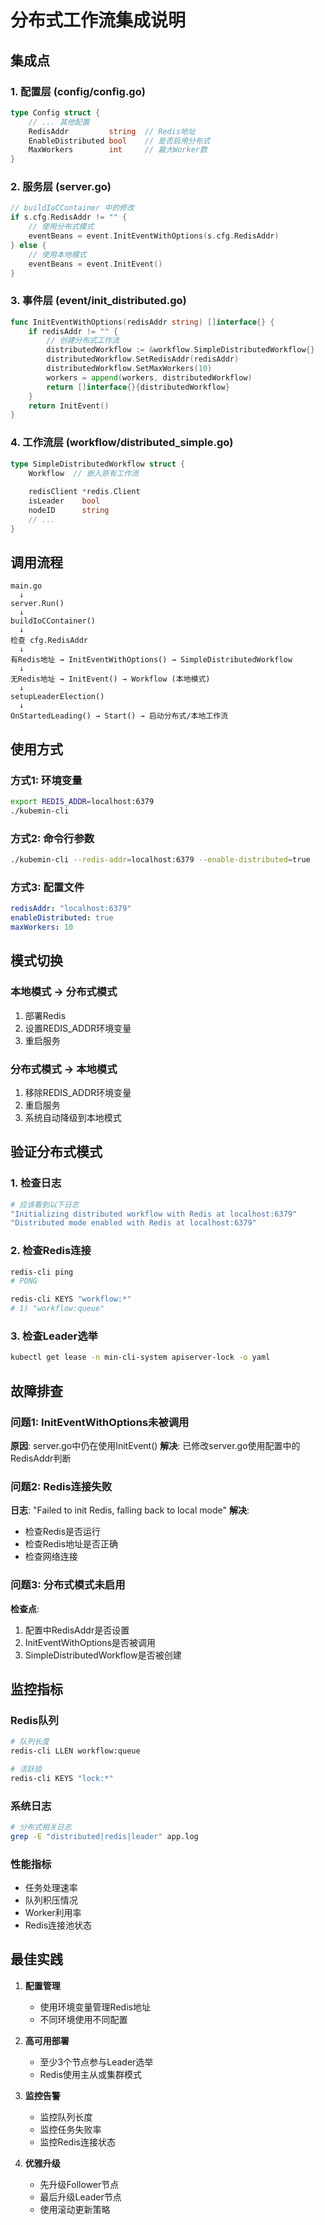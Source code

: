 # 分布式工作流集成说明

## 集成点

### 1. 配置层 (config/config.go)
```go
type Config struct {
    // ... 其他配置
    RedisAddr         string  // Redis地址
    EnableDistributed bool    // 是否启用分布式
    MaxWorkers        int     // 最大Worker数
}
```

### 2. 服务层 (server.go)
```go
// buildIoCContainer 中的修改
if s.cfg.RedisAddr != "" {
    // 使用分布式模式
    eventBeans = event.InitEventWithOptions(s.cfg.RedisAddr)
} else {
    // 使用本地模式
    eventBeans = event.InitEvent()
}
```

### 3. 事件层 (event/init_distributed.go)
```go
func InitEventWithOptions(redisAddr string) []interface{} {
    if redisAddr != "" {
        // 创建分布式工作流
        distributedWorkflow := &workflow.SimpleDistributedWorkflow{}
        distributedWorkflow.SetRedisAddr(redisAddr)
        distributedWorkflow.SetMaxWorkers(10)
        workers = append(workers, distributedWorkflow)
        return []interface{}{distributedWorkflow}
    }
    return InitEvent()
}
```

### 4. 工作流层 (workflow/distributed_simple.go)
```go
type SimpleDistributedWorkflow struct {
    Workflow  // 嵌入原有工作流
    
    redisClient *redis.Client
    isLeader    bool
    nodeID      string
    // ...
}
```

## 调用流程

```
main.go
  ↓
server.Run()
  ↓
buildIoCContainer()
  ↓
检查 cfg.RedisAddr
  ↓
有Redis地址 → InitEventWithOptions() → SimpleDistributedWorkflow
  ↓
无Redis地址 → InitEvent() → Workflow (本地模式)
  ↓
setupLeaderElection()
  ↓
OnStartedLeading() → Start() → 启动分布式/本地工作流
```

## 使用方式

### 方式1: 环境变量
```bash
export REDIS_ADDR=localhost:6379
./kubemin-cli
```

### 方式2: 命令行参数
```bash
./kubemin-cli --redis-addr=localhost:6379 --enable-distributed=true
```

### 方式3: 配置文件
```yaml
redisAddr: "localhost:6379"
enableDistributed: true
maxWorkers: 10
```

## 模式切换

### 本地模式 → 分布式模式
1. 部署Redis
2. 设置REDIS_ADDR环境变量
3. 重启服务

### 分布式模式 → 本地模式
1. 移除REDIS_ADDR环境变量
2. 重启服务
3. 系统自动降级到本地模式

## 验证分布式模式

### 1. 检查日志
```bash
# 应该看到以下日志
"Initializing distributed workflow with Redis at localhost:6379"
"Distributed mode enabled with Redis at localhost:6379"
```

### 2. 检查Redis连接
```bash
redis-cli ping
# PONG

redis-cli KEYS "workflow:*"
# 1) "workflow:queue"
```

### 3. 检查Leader选举
```bash
kubectl get lease -n min-cli-system apiserver-lock -o yaml
```

## 故障排查

### 问题1: InitEventWithOptions未被调用
**原因**: server.go中仍在使用InitEvent()
**解决**: 已修改server.go使用配置中的RedisAddr判断

### 问题2: Redis连接失败
**日志**: "Failed to init Redis, falling back to local mode"
**解决**: 
- 检查Redis是否运行
- 检查Redis地址是否正确
- 检查网络连接

### 问题3: 分布式模式未启用
**检查点**:
1. 配置中RedisAddr是否设置
2. InitEventWithOptions是否被调用
3. SimpleDistributedWorkflow是否被创建

## 监控指标

### Redis队列
```bash
# 队列长度
redis-cli LLEN workflow:queue

# 活跃锁
redis-cli KEYS "lock:*"
```

### 系统日志
```bash
# 分布式相关日志
grep -E "distributed|redis|leader" app.log
```

### 性能指标
- 任务处理速率
- 队列积压情况
- Worker利用率
- Redis连接池状态

## 最佳实践

1. **配置管理**
   - 使用环境变量管理Redis地址
   - 不同环境使用不同配置

2. **高可用部署**
   - 至少3个节点参与Leader选举
   - Redis使用主从或集群模式

3. **监控告警**
   - 监控队列长度
   - 监控任务失败率
   - 监控Redis连接状态

4. **优雅升级**
   - 先升级Follower节点
   - 最后升级Leader节点
   - 使用滚动更新策略